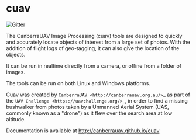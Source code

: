 # cuav

[![Gitter](https://badges.gitter.im/Join%20Chat.svg)](https://gitter.im/CanberraUAV/cuav?utm_source=badge&utm_medium=badge&utm_campaign=pr-badge&utm_content=badge)

The CanberraUAV Image Processing (cuav) tools are designed to quickly and
accurately locate objects of interest from a large set of photos. With the addition
of flight logs of geo-tagging, it can also give the location of the objects.

It can be run in realtime directly from a camera, or offine from a folder of images.

The tools can be run on both Linux and Windows platforms.

Cuav was created by `CanberraUAV <http://canberrauav.org.au/>`_ as part of the 
`UAV Challenge <https://uavchallenge.org/>`_, in order to find a missing
bushwalker from photos taken by a Unmanned Aerial System (UAS, commonly known as a "drone")
as it flew over the search area at low altitude.

Documentation is available at http://canberrauav.github.io/cuav
